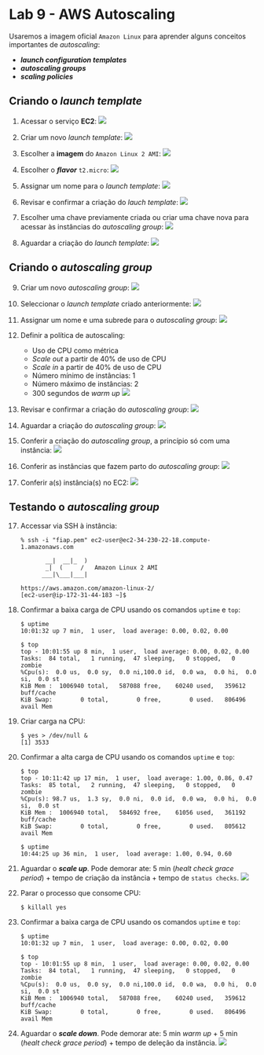 # Lab 9 - AWS Autoscaling

Usaremos a imagem oficial `Amazon Linux` para aprender alguns conceitos importantes de *autoscaling*:
 - ***launch configuration templates***
 - ***autoscaling groups***
 - ***scaling policies***
 
## Criando o *launch template*

1. Acessar o serviço **EC2**:
   ![](/scj/cloud/img/ec2-0.png)
   
2. Criar um novo *launch template*:
   ![](/scj/cloud/img/auto0.png)

3. Escolher a **imagem** do `Amazon Linux 2 AMI`:
   ![](/scj/cloud/img/ec2-2.png)
   
4. Escolher o ***flavor*** `t2.micro`:
   ![](/scj/cloud/img/ec2-3.png)
   
5. Assignar um nome para o *launch template*:
   ![](/scj/cloud/img/auto1.png)

6. Revisar e confirmar a criação do *lauch template*:
   ![](/scj/cloud/img/auto2.png)

7. Escolher uma chave previamente criada ou criar uma chave nova para acessar às instâncias do *autoscaling group*:
   ![](/scj/cloud/img/auto3.png)

8. Aguardar a criação do *launch template*:
   ![](/scj/cloud/img/auto4.png)

## Criando o *autoscaling group*

9. Criar um novo *autoscaling group*:
   ![](/scj/cloud/img/auto5.png)

10. Seleccionar o *launch template* criado anteriormente:
   ![](/scj/cloud/img/auto6.png)

11. Assignar um nome e uma subrede para o *autoscaling group*:
   ![](/scj/cloud/img/auto7.png)

12. Definir a política de autoscaling:
    - Uso de CPU como métrica
    - *Scale out* a partir de 40% de uso de CPU
    - *Scale in* a partir de 40% de uso de CPU
    - Número mínimo de instâncias: 1
    - Número máximo de instâncias: 2
    - 300 segundos de *warm up*
   ![](/scj/cloud/img/auto8.png)

13. Revisar e confirmar a criação do *autoscaling group*:
   ![](/scj/cloud/img/auto9.png)
   
14. Aguardar a criação do *autoscaling group*:
   ![](/scj/cloud/img/auto10.png)
   
15. Conferir a criação do *autoscaling group*, a princípio só com uma instância:
   ![](/scj/cloud/img/auto11.png)

16. Conferir as instâncias que fazem parto do *autoscaling group*:
   ![](/scj/cloud/img/auto12.png)

16. Conferir a(s) instância(s) no EC2:
   ![](/scj/cloud/img/auto13.png)

## Testando o *autoscaling group*

17. Accessar via SSH à instância:
    ```
    % ssh -i "fiap.pem" ec2-user@ec2-34-230-22-18.compute-1.amazonaws.com

           __|  __|_  )
           _|  (     /   Amazon Linux 2 AMI
          ___|\___|___|

    https://aws.amazon.com/amazon-linux-2/
    [ec2-user@ip-172-31-44-183 ~]$
    ```
    
18. Confirmar a baixa carga de CPU usando os comandos `uptime` e `top`:
    ```
    $ uptime
    10:01:32 up 7 min,  1 user,  load average: 0.00, 0.02, 0.00
    
    $ top
    top - 10:01:55 up 8 min,  1 user,  load average: 0.00, 0.02, 0.00
    Tasks:  84 total,   1 running,  47 sleeping,   0 stopped,   0 zombie
    %Cpu(s):  0.0 us,  0.0 sy,  0.0 ni,100.0 id,  0.0 wa,  0.0 hi,  0.0 si,  0.0 st
    KiB Mem :  1006940 total,   587088 free,    60240 used,   359612 buff/cache
    KiB Swap:        0 total,        0 free,        0 used.   806496 avail Mem 
    ```
    
19. Criar carga na CPU:
    ```
    $ yes > /dev/null &
    [1] 3533
    ```
    
20. Confirmar a alta carga de CPU usando os comandos `uptime` e `top`:
    ```
    $ top
    top - 10:11:42 up 17 min,  1 user,  load average: 1.00, 0.86, 0.47
    Tasks:  85 total,   2 running,  47 sleeping,   0 stopped,   0 zombie
    %Cpu(s): 98.7 us,  1.3 sy,  0.0 ni,  0.0 id,  0.0 wa,  0.0 hi,  0.0 si,  0.0 st
    KiB Mem :  1006940 total,   584692 free,    61056 used,   361192 buff/cache
    KiB Swap:        0 total,        0 free,        0 used.   805612 avail Mem
   
    $ uptime
    10:44:25 up 36 min,  1 user,  load average: 1.00, 0.94, 0.60
    ```
   
21. Aguardar o ***scale up***. Pode demorar ate: 5 min (*healt check grace period*) + tempo de criação da instância + tempo de `status checks`.
   ![](/scj/cloud/img/auto14.png)

22. Parar o processo que consome CPU:
    ```
    $ killall yes
    ```
    
23. Confirmar a baixa carga de CPU usando os comandos `uptime` e `top`:
    ```
    $ uptime
    10:01:32 up 7 min,  1 user,  load average: 0.00, 0.02, 0.00
    
    $ top
    top - 10:01:55 up 8 min,  1 user,  load average: 0.00, 0.02, 0.00
    Tasks:  84 total,   1 running,  47 sleeping,   0 stopped,   0 zombie
    %Cpu(s):  0.0 us,  0.0 sy,  0.0 ni,100.0 id,  0.0 wa,  0.0 hi,  0.0 si,  0.0 st
    KiB Mem :  1006940 total,   587088 free,    60240 used,   359612 buff/cache
    KiB Swap:        0 total,        0 free,        0 used.   806496 avail Mem 
    ```
    
24. Aguardar o ***scale down***. Pode demorar ate: 5 min *warm up* + 5 min (*healt check grace period*) + tempo de deleção da instância.
   ![](/scj/cloud/img/auto11.png)

